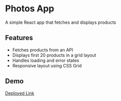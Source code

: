 # Photos App

A simple React app that fetches and displays products 

## Features

- Fetches products from an API
- Displays first 20 products in a grid layout
- Handles loading and error states
- Responsive layout using CSS Grid

## Demo

[Deployed Link](https://photo-app-silk-nu.vercel.app/)
